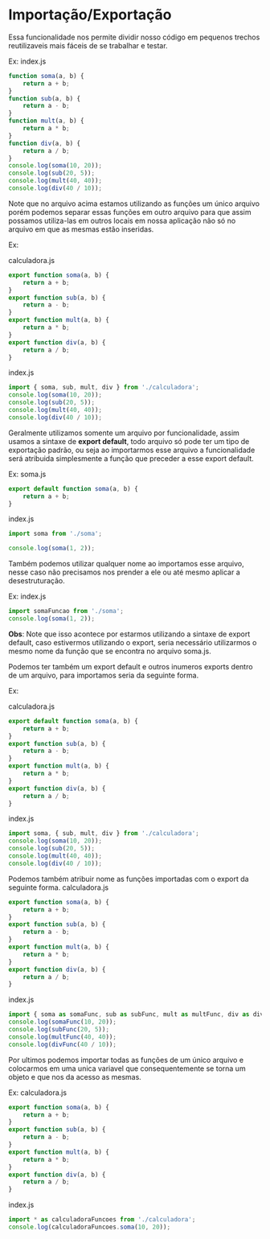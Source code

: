 # Importação/Exportação
Essa funcionalidade nos permite dividir nosso código em pequenos trechos reutilizaveis mais fáceis de se trabalhar e testar.

Ex: index.js
```javascript
function soma(a, b) {
	return a + b;
}
function sub(a, b) {
	return a - b;
}
function mult(a, b) {
	return a * b;
}
function div(a, b) {
	return a / b;
}
console.log(soma(10, 20));
console.log(sub(20, 5));
console.log(mult(40, 40));
console.log(div(40 / 10));
```

Note que no arquivo acima estamos utilizando as funções um único arquivo porém podemos separar essas funções em outro arquivo para que assim possamos utiliza-las em outros locais em nossa aplicação não só no arquivo em que as mesmas estão inseridas.

Ex: 

calculadora.js
```javascript
export function soma(a, b) {
	return a + b;
}
export function sub(a, b) {
	return a - b;
}
export function mult(a, b) {
	return a * b;
}
export function div(a, b) {
	return a / b;
}
```
index.js
```javascript
import { soma, sub, mult, div } from './calculadora';
console.log(soma(10, 20));
console.log(sub(20, 5));
console.log(mult(40, 40));
console.log(div(40 / 10));
```

Geralmente utilizamos somente um arquivo por funcionalidade, assim usamos a sintaxe de **export default**, todo arquivo só pode ter um tipo de exportação padrão, ou seja ao importarmos esse arquivo a funcionalidade será atribuida simplesmente a função que preceder a esse export default.

Ex:
soma.js
```javascript
export default function soma(a, b) {
	return a + b;
}
```
index.js
```javascript
import soma from './soma';

console.log(soma(1, 2));
```
Também podemos utilizar qualquer nome ao importamos esse arquivo, nesse caso não precisamos nos prender a ele ou até mesmo aplicar a desestruturação.

Ex:
index.js
```javascript
import somaFuncao from './soma';
console.log(soma(1, 2));
```

**Obs**: Note que isso acontece por estarmos utilizando a sintaxe de export default, caso estivermos utilizando o export, seria necessário utilizarmos o mesmo nome da função que se encontra no arquivo soma.js.

Podemos ter também um export default e outros inumeros exports dentro de um arquivo, para importamos seria da seguinte forma.

Ex: 

calculadora.js
```javascript
export default function soma(a, b) {
	return a + b;
}
export function sub(a, b) {
	return a - b;
}
export function mult(a, b) {
	return a * b;
}
export function div(a, b) {
	return a / b;
}
```
index.js
```javascript
import soma, { sub, mult, div } from './calculadora';
console.log(soma(10, 20));
console.log(sub(20, 5));
console.log(mult(40, 40));
console.log(div(40 / 10));
```


Podemos também atribuir nome as funções importadas com o export da seguinte forma.
calculadora.js
```javascript
export function soma(a, b) {
	return a + b;
}
export function sub(a, b) {
	return a - b;
}
export function mult(a, b) {
	return a * b;
}
export function div(a, b) {
	return a / b;
}
```
index.js
```javascript
import { soma as somaFunc, sub as subFunc, mult as multFunc, div as divFunc} from './calculadora';
console.log(somaFunc(10, 20));
console.log(subFunc(20, 5));
console.log(multFunc(40, 40));
console.log(divFunc(40 / 10));
```

Por ultimos podemos importar todas as funções de um único arquivo e colocarmos em uma unica variavel que consequentemente se torna um objeto e que nos da acesso as mesmas.

Ex:
calculadora.js
```javascript
export function soma(a, b) {
	return a + b;
}
export function sub(a, b) {
	return a - b;
}
export function mult(a, b) {
	return a * b;
}
export function div(a, b) {
	return a / b;
}
```
index.js
```javascript
import * as calculadoraFuncoes from './calculadora';
console.log(calculadoraFuncoes.soma(10, 20));
```
